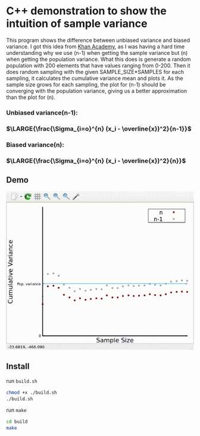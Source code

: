 # C++ demonstration to show the intuition of sample variance

This program shows the difference between unbiased variance and biased variance. I got this idea from [Khan Academy](https://www.khanacademy.org/), as I was having a hard time understanding why we use (n-1) when getting the sample variance but (n) when getting the population variance. What this does is generate a random population with 200 elements that have values ranging from 0-200. Then it does random sampling with the given SAMPLE_SIZE*SAMPLES for each sampling, it calculates the cumulative variance mean and plots it. As the sample size grows for each sampling, the plot for (n-1) should be converging with the population variance, giving us a better approximation than the plot for (n).

### Unbiased variance(n-1):
### $\LARGE{\frac{\Sigma_{i=o}^{n} (x_i - \overline{x})^2}{n-1}}$

### Biased variance(n):
### $\LARGE{\frac{\Sigma_{i=o}^{n} (x_i - \overline{x})^2}{n}}$

## Demo
![Alt Text](./asset/demo.gif)

## Install
run `build.sh`
```bash
chmod +x ./build.sh
./build.sh

```
run `make`
```bash
cd build
make
```